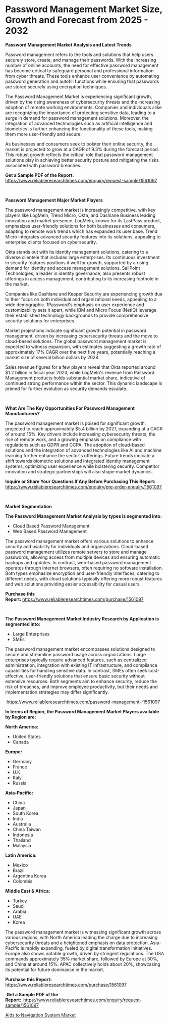 <p><h1>Password Management Market Size, Growth and Forecast from 2025 - 2032</h1></p><p><strong>Password Management Market Analysis and Latest Trends</strong></p>
<p><p>Password management refers to the tools and solutions that help users securely store, create, and manage their passwords. With the increasing number of online accounts, the need for effective password management has become critical to safeguard personal and professional information from cyber threats. These tools enhance user convenience by automating password generation and autofill functions while ensuring that passwords are stored securely using encryption techniques.</p><p>The Password Management Market is experiencing significant growth, driven by the rising awareness of cybersecurity threats and the increasing adoption of remote working environments. Companies and individuals alike are recognizing the importance of protecting sensitive data, leading to a surge in demand for password management solutions. Moreover, the integration of advanced technologies such as artificial intelligence and biometrics is further enhancing the functionality of these tools, making them more user-friendly and secure.</p><p>As businesses and consumers seek to bolster their online security, the market is projected to grow at a CAGR of 9.3% during the forecast period. This robust growth reflects the critical role that password management solutions play in achieving better security posture and mitigating the risks associated with password breaches.</p></p>
<p><strong>Get a Sample PDF of the Report:&nbsp;</strong> <a href="https://www.reliableresearchtimes.com/enquiry/request-sample/1561097?utm_campaign=2453&utm_medium=2&utm_source=Github&utm_content=ia&utm_term=15022025&utm_id=password-management">https://www.reliableresearchtimes.com/enquiry/request-sample/1561097</a></p>
<p>&nbsp;</p>
<p><strong>Password Management Major Market Players</strong></p>
<p><p>The password management market is increasingly competitive, with key players like LogMeIn, Trend Micro, Okta, and Dashlane Business leading innovation and market presence. LogMeIn, known for its LastPass product, emphasizes user-friendly solutions for both businesses and consumers, adapting to remote work trends which has expanded its user base. Trend Micro integrates advanced security features into its solutions, appealing to enterprise clients focused on cybersecurity.</p><p>Okta stands out with its identity management solutions, catering to a diverse clientele that includes large enterprises. Its continuous investment in security features positions it well for growth, supported by a rising demand for identity and access management solutions. SailPoint Technologies, a leader in identity governance, also presents robust offerings in access management, contributing to its increasing foothold in the market.</p><p>Companies like Dashlane and Keeper Security are experiencing growth due to their focus on both individual and organizational needs, appealing to a wide demographic. 1Password's emphasis on user experience and customizability sets it apart, while IBM and Micro Focus (NetIQ) leverage their established technology backgrounds to provide comprehensive security solutions for enterprises.</p><p>Market projections indicate significant growth potential in password management, driven by increasing cybersecurity threats and the move to cloud-based solutions. The global password management market is expected to witness expansion, with estimates suggesting a growth rate of approximately 17% CAGR over the next five years, potentially reaching a market size of several billion dollars by 2028.</p><p>Sales revenue figures for a few players reveal that Okta reported around $1.2 billion in fiscal year 2023, while LogMeIn's revenue from Password Management products holds substantial market share, indicative of continued strong performance within the sector. This dynamic landscape is primed for further evolution as security demands escalate.</p></p>
<p>&nbsp;</p>
<p><strong>What Are The Key Opportunities For Password Management Manufacturers?</strong></p>
<p><p>The password management market is poised for significant growth, projected to reach approximately $5.4 billion by 2027, expanding at a CAGR of around 15%. Key drivers include increasing cybersecurity threats, the rise of remote work, and a growing emphasis on compliance with regulations such as GDPR and CCPA. The adoption of cloud-based solutions and the integration of advanced technologies like AI and machine learning further enhance the sector's offerings. Future trends indicate a shift towards biometric solutions and integrated identity management systems, optimizing user experience while bolstering security. Competitor innovation and strategic partnerships will also shape market dynamics.</p></p>
<p><strong>Inquire or Share Your Questions If Any Before Purchasing This Report:</strong> <a href="https://www.reliableresearchtimes.com/enquiry/pre-order-enquiry/1561097?utm_campaign=2453&utm_medium=2&utm_source=Github&utm_content=ia&utm_term=15022025&utm_id=password-management">https://www.reliableresearchtimes.com/enquiry/pre-order-enquiry/1561097</a></p>
<p>&nbsp;</p>
<p><strong>Market Segmentation</strong></p>
<p><strong>The Password Management Market Analysis by types is segmented into:</strong></p>
<p><ul><li>Cloud Based Password Management</li><li>Web Based Password Management</li></ul></p>
<p><p>The password management market offers various solutions to enhance security and usability for individuals and organizations. Cloud-based password management utilizes remote servers to store and manage passwords, allowing access from multiple devices and ensuring automatic backups and updates. In contrast, web-based password management operates through internet browsers, often requiring no software installation. Both types emphasize encryption and user-friendly interfaces, catering to different needs, with cloud solutions typically offering more robust features and web solutions providing easier accessibility for casual users.</p></p>
<p><strong>Purchase this Report:&nbsp;</strong><a href="https://www.reliableresearchtimes.com/purchase/1561097?utm_campaign=2453&utm_medium=2&utm_source=Github&utm_content=ia&utm_term=15022025&utm_id=password-management">https://www.reliableresearchtimes.com/purchase/1561097</a></p>
<p>&nbsp;</p>
<p><strong>The Password Management Market Industry Research by Application is segmented into:</strong></p>
<p><ul><li>Large Enterprises</li><li>SMEs</li></ul></p>
<p><p>The password management market encompasses solutions designed to secure and streamline password usage across organizations. Large enterprises typically require advanced features, such as centralized administration, integration with existing IT infrastructure, and compliance capabilities for handling sensitive data. In contrast, SMEs often seek cost-effective, user-friendly solutions that ensure basic security without extensive resources. Both segments aim to enhance security, reduce the risk of breaches, and improve employee productivity, but their needs and implementation strategies may differ significantly.</p></p>
<p><a href="https://www.reliableresearchtimes.com/password-management-r1561097?utm_campaign=2453&utm_medium=2&utm_source=Github&utm_content=ia&utm_term=15022025&utm_id=password-management">&nbsp;https://www.reliableresearchtimes.com/password-management-r1561097</a></p>
<p><strong>In terms of Region, the Password Management Market Players available by Region are:</strong></p>
<p>
    <p> <strong> North America: </strong>
        <ul>
            <li>United States</li>
            <li>Canada</li>
        </ul>
        </p> 
    <p> <strong> Europe: </strong>
        <ul>
            <li>Germany</li>
            <li>France</li>
            <li>U.K.</li>
            <li>Italy</li>
            <li>Russia</li>
        </ul>
        </p> 
    <p> <strong> Asia-Pacific: </strong>
        <ul>
            <li>China</li>
            <li>Japan</li>
            <li>South Korea</li>
            <li>India</li>
            <li>Australia</li>
            <li>China Taiwan</li>
            <li>Indonesia</li>
            <li>Thailand</li>
            <li>Malaysia</li>
        </ul>
        </p> 
    <p> <strong> Latin America: </strong>
        <ul>
            <li>Mexico</li>
            <li>Brazil</li>
            <li>Argentina Korea</li>
            <li>Colombia</li>
        </ul>
        </p> 
    <p> <strong> Middle East & Africa: </strong>
        <ul>
            <li>Turkey</li>
            <li>Saudi</li>
            <li>Arabia</li>
            <li>UAE</li>
            <li>Korea</li>
        </ul>
    </p>
    </p>
<p><p>The password management market is witnessing significant growth across various regions, with North America leading the charge due to increasing cybersecurity threats and a heightened emphasis on data protection. Asia-Pacific is rapidly expanding, fueled by digital transformation initiatives. Europe also shows notable growth, driven by stringent regulations. The USA commands approximately 35% market share, followed by Europe at 30%, and China at around 15%. APAC collectively holds about 20%, showcasing its potential for future dominance in the market.</p></p>
<p><strong>Purchase this Report: </strong><a href="https://www.reliableresearchtimes.com/purchase/1561097?utm_campaign=2453&utm_medium=2&utm_source=Github&utm_content=ia&utm_term=15022025&utm_id=password-management">https://www.reliableresearchtimes.com/purchase/1561097</a></p>
<p>&nbsp;<strong>Get a Sample PDF of the Report:&nbsp;&nbsp;</strong><a href="https://www.reliableresearchtimes.com/enquiry/request-sample/1561097?utm_campaign=2453&utm_medium=2&utm_source=Github&utm_content=ia&utm_term=15022025&utm_id=password-management">https://www.reliableresearchtimes.com/enquiry/request-sample/1561097</a></p>
<p><strong></strong></p>
<p><p><a href="https://github.com/sungbruington660/Market-Research-Report-List-1/blob/main/aids-to-navigation-system-market.md?utm_campaign=2453&utm_medium=2&utm_source=Github&utm_content=ia&utm_term=15022025&utm_id=password-management">Aids to Navigation System Market</a></p></p>